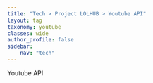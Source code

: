 ```yaml
---
title: "Tech > Project LOLHUB > Youtube API"
layout: tag
taxonomy: youtube
classes: wide
author_profile: false
sidebar:
    nav: "tech"
---
```


Youtube API

